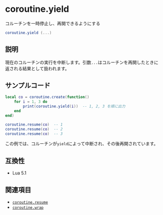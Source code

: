 # coroutine.yield

コルーチンを一時停止し、再開できるようにする

```lua
coroutine.yield (...)
```

## 説明

現在のコルーチンの実行を中断します。引数`...`はコルーチンを再開したときに返される結果として扱われます。

## サンプルコード

```lua
local co = coroutine.create(function()
    for i = 1, 3 do
        print(coroutine.yield(i))  -- 1, 2, 3 を順に出力
    end
end)

coroutine.resume(co)  -- 1
coroutine.resume(co)  -- 2
coroutine.resume(co)  -- 3
```

この例では、コルーチンが`yield`によって中断され、その後再開されています。

## 互換性

- Lua 5.1

## 関連項目

- [`coroutine.resume`](resume.md)
- [`coroutine.wrap`](wrap.md)